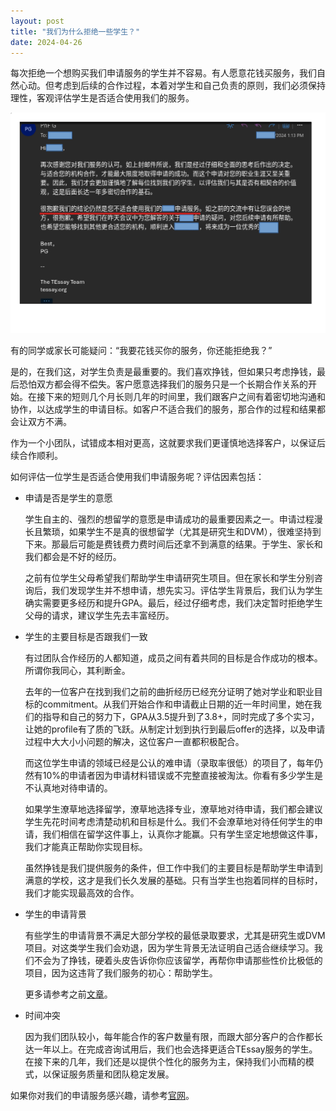 ```yaml
---
layout: post
title: "我们为什么拒绝一些学生？"
date: 2024-04-26
---
```


每次拒绝一个想购买我们申请服务的学生并不容易。有人愿意花钱买服务，我们自然心动。但考虑到后续的合作过程，本着对学生和自己负责的原则，我们必须保持理性，客观评估学生是否适合使用我们的服务。

![rejection letter](/assets/images/2024-04-26-why-we-rejected-those-clients_files/rejection_letter.png)

有的同学或家长可能疑问：“我要花钱买你的服务，你还能拒绝我？”

是的，在我们这，对学生负责是最重要的。我们喜欢挣钱，但如果只考虑挣钱，最后恐怕双方都会得不偿失。客户愿意选择我们的服务只是一个长期合作关系的开始。在接下来的短则几个月长则几年的时间里，我们跟客户之间有着密切地沟通和协作，以达成学生的申请目标。如客户不适合我们的服务，那合作的过程和结果都会让双方不满。

作为一个小团队，试错成本相对更高，这就要求我们更谨慎地选择客户，以保证后续合作顺利。

如何评估一位学生是否适合使用我们申请服务呢？评估因素包括：

+ 申请是否是学生的意愿

    学生自主的、强烈的想留学的意愿是申请成功的最重要因素之一。申请过程漫长且繁琐，如果学生不是真的很想留学（尤其是研究生和DVM），很难坚持到下来。那最后可能是费钱费力费时间后还拿不到满意的结果。于学生、家长和我们都会是不好的经历。
    
    之前有位学生父母希望我们帮助学生申请研究生项目。但在家长和学生分别咨询后，我们发现学生并不想申请，想先实习。评估学生背景后，我们认为学生确实需要更多经历和提升GPA。最后，经过仔细考虑，我们决定暂时拒绝学生父母的请求，建议学生先去丰富经历。
    
+ 学生的主要目标是否跟我们一致

    有过团队合作经历的人都知道，成员之间有着共同的目标是合作成功的根本。所谓你我同心，其利断金。
    
    去年的一位客户在找到我们之前的曲折经历已经充分证明了她对学业和职业目标的commitment。从我们开始合作和申请截止日期的近一年时间里，她在我们的指导和自己的努力下，GPA从3.5提升到了3.8+，同时完成了多个实习，让她的profile有了质的飞跃。从制定计划到执行到最后offer的选择，以及申请过程中大大小小问题的解决，这位客户一直都积极配合。
    
    而这位学生申请的领域已经是公认的难申请（录取率很低）的项目了，每年仍然有10%的申请者因为申请材料错误或不完整直接被淘汰。你看有多少学生是不认真地对待申请的。
    
    如果学生潦草地选择留学，潦草地选择专业，潦草地对待申请，我们都会建议学生先花时间考虑清楚动机和目标是什么。我们不会潦草地对待任何学生的申请，我们相信在留学这件事上，认真你才能赢。只有学生坚定地想做这件事，我们才能真正帮助你实现目标。
    
    虽然挣钱是我们提供服务的条件，但工作中我们的主要目标是帮助学生申请到满意的学校，这才是我们长久发展的基础。只有当学生也抱着同样的目标时，我们才能实现最高效的合作。
       
+ 学生的申请背景

    有些学生的申请背景不满足大部分学校的最低录取要求，尤其是研究生或DVM项目。对这类学生我们会劝退，因为学生背景无法证明自己适合继续学习。我们不会为了挣钱，硬着头皮告诉你你应该留学，再帮你申请那些性价比极低的项目，因为这违背了我们服务的初心：帮助学生。
    
    更多请参考之前[文章](https://tessay.org/blog/2024/04/16/low-gpa-and-graduate-school-application)。

+ 时间冲突

    因为我们团队较小，每年能合作的客户数量有限，而跟大部分客户的合作都长达一年以上。在完成咨询试用后，我们也会选择更适合TEssay服务的学生。在接下来的几年，我们还是以提供个性化的服务为主，保持我们小而精的模式，以保证服务质量和团队稳定发展。
    

如果你对我们的申请服务感兴趣，请参考[官网](https://tessay.org/blog/2024/04/02/faq)。
